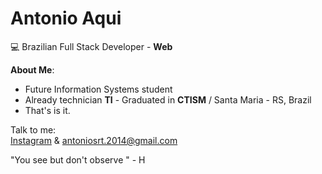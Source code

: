 # Antonio Aqui
:computer: Brazilian Full Stack Developer - **Web**

**About Me**:
- Future Information Systems student
- Already technician **TI** - Graduated in **CTISM** / Santa Maria - RS, Brazil
- That's is it.

Talk to me:<br>
[Instagram](https://www.instagram.com/antoniotolio/) & antoniosrt.2014@gmail.com

"You see but don't observe " - H


<!--
**Antoniosrt/Antoniosrt** is a ✨ _special_ ✨ repository because its `README.md` (this file) appears on your GitHub profile.

Here are some ideas to get you started:

- 🔭 I’m currently working on ...
- 🌱 I’m currently learning ...
- 👯 I’m looking to collaborate on ...
- 🤔 I’m looking for help with ...
- 💬 Ask me about ...
- 📫 How to reach me: ...
- 😄 Pronouns: ...
- ⚡ Fun fact: ...
-->
